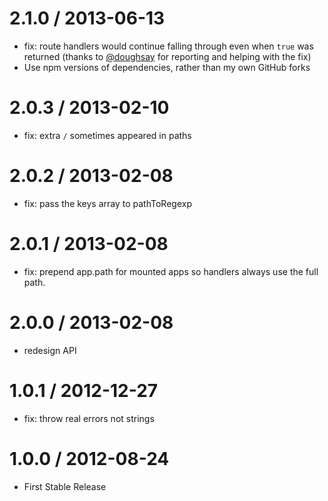 2.1.0 / 2013-06-13
==================

  * fix: route handlers would continue falling through even when `true` was returned (thanks to [@doughsay](https://github.com/doughsay) for reporting and helping with the fix)
  * Use npm versions of dependencies, rather than my own GitHub forks

2.0.3 / 2013-02-10
==================

  * fix: extra `/` sometimes appeared in paths

2.0.2 / 2013-02-08
==================

  * fix: pass the keys array to pathToRegexp

2.0.1 / 2013-02-08
==================

  * fix: prepend app.path for mounted apps so handlers always use the full path.

2.0.0 / 2013-02-08
==================

  * redesign API

1.0.1 / 2012-12-27
==================

  * fix: throw real errors not strings

1.0.0 / 2012-08-24
==================

  * First Stable Release